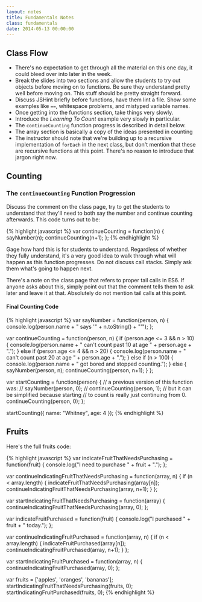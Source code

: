 ```yaml
---
layout: notes
title: Fundamentals Notes
class: fundamentals
date: 2014-05-13 00:00:00
---
```


## Class Flow

- There's no expectation to get through all the material on this one day, it
  could bleed over into later in the week.
- Break the slides into two sections and allow the students to try out objects
  before moving on to functions. Be sure they understand pretty well before
  moving on. This stuff should be pretty straight forward.
- Discuss JSHint briefly before functions, have them lint a file. Show some
  examples like `==`, whitespace problems, and mistyped variable names.
- Once getting into the functions section, take things very slowly.
- Introduce the _Learning To Count_ example very slowly in particular.
- The `continueCounting` function progress is described in detail below.
- The array section is basically a copy of the ideas presented in counting
- The instructor should note that we're building up to a recursive
  implementation of `forEach` in the next class, but don't mention that these
  are recursive functions at this point. There's no reason to introduce that
  jargon right now.

## Counting

### The `continueCounting` Function Progression

Discuss the comment on the class page, try to get the students to understand
that they'll need to both say the number and continue counting afterwards.
This code turns out to be:

{% highlight javascript %}
var continueCounting = function(n) {
  sayNumber(n);
  continueCounting(n+1);
};
{% endhighlight %}

Gage how hard this is for students to understand. Regardless of whether they
fully understand, it's a very good idea to walk through what will happen as
this function progresses. Do not discuss call stacks. Simply ask them what's
going to happen next.

There's a note on the class page that refers to proper tail calls in ES6. If
anyone asks about this, simply point out that the comment tells them to ask
later and leave it at that. Absolutely do not mention tail calls at this point.

#### Final Counting Code

{% highlight javascript %}
var sayNumber = function(person, n) {
  console.log(person.name + " says '" + n.toString() + "'");
};

var continueCounting = function(person, n) {
  if (person.age <= 3 && n > 10) {
    console.log(person.name + " can't count past 10 at age " + person.age + ".");
  }
  else if (person.age <= 4 && n > 20) {
    console.log(person.name + " can't count past 20 at age " + person.age + ".");
  }
  else if (n > 100) {
    console.log(person.name + " got bored and stopped counting.");
  }
  else {
    sayNumber(person, n);
    continueCounting(person, n+1);
  }
};

var startCounting = function(person) {
  // a previous version of this function was:
  //   sayNumber(person, 0);
  //   continueCounting(person, 1);
  // but it can be simplified because starting
  // to count is really just continuing from 0.
  continueCounting(person, 0);
};

startCounting({
  name: "Whitney",
  age: 4
});
{% endhighlight %}


## Fruits

Here's the full fruits code:


{% highlight javascript %}
var indicateFruitThatNeedsPurchasing = function(fruit) {
  console.log("I need to purchase " + fruit + ".");
};

var continueIndicatingFruitThatNeedsPurchasing = function(array, n) {
  if (n < array.length) {
    indicateFruitThatNeedsPurchasing(array[n]);
    continueIndicatingFruitThatNeedsPurchasing(array, n+1);
  }
};

var startIndicatingFruitThatNeedsPurchasing = function(array) {
  continueIndicatingFruitThatNeedsPurchasing(array, 0);
};

var indicateFruitPurchased = function(fruit) {
  console.log("I purchased " + fruit + " today.");
};

var continueIndicatingFruitPurchased = function(array, n) {
  if (n < array.length) {
    indicateFruitPurchased(array[n]);
    continueIndicatingFruitPurchased(array, n+1);
  }
};

var startIndicatingFruitPurchased = function(array, n) {
  continueIndicatingFruitPurchased(array, 0);
};

var fruits = ['apples', 'oranges', 'bananas'];
startIndicatingFruitThatNeedsPurchasing(fruits, 0);
startIndicatingFruitPurchased(fruits, 0);
{% endhighlight %}
